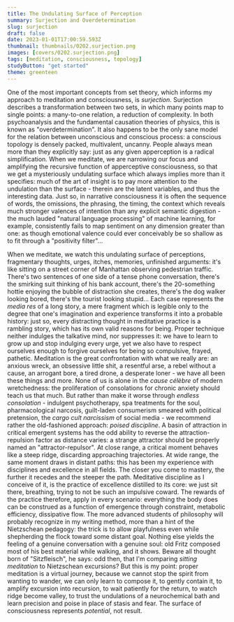```yaml
---
title: The Undulating Surface of Perception
summary: Surjection and Overdetermination
slug: surjection
draft: false
date: 2023-01-01T17:00:59.593Z
thumbnail: thumbnails/0202.surjection.png
images: [covers/0202.surjection.png]
tags: [meditation, consciousness, topology]
studyButton: "get started"
theme: greenteen
---
```


One of the most important concepts from set theory, which informs my approach to meditation and consciousness, is *surjection*. Surjection describes a transformation between two sets, in which many points map to single points: a many-to-one relation, a reduction of complexity. In both psychoanalysis and the fundamental causation theories of physics, this is known as "overdetermination". It also happens to be the only sane model for the relation between unconscious and conscious process: a conscious topology is densely packed, multivalent, uncanny. People always mean more than they explicitly say: just as any given apperception is a radical simplification. When we meditate, we are narrowing our focus and amplifying the recursive function of apperceptive consciousness, so that we get a mysteriously undulating surface which always implies more than it specifies: much of the art of insight is to pay more attention to the undulation than the surface - therein are the latent variables, and thus the interesting data. Just so, in narrative consciousness it is often the sequence of words, the omissions, the phrasing, the timing, the context which reveals much stronger valences of intention than any explicit semantic digestion - the much lauded "natural language processing" of machine learning, for example, consistently fails to map sentiment on any dimension greater than one: as though emotional valence could ever conceivably be so shallow as to fit through a "positivity filter"...

When we meditate, we watch this undulating surface of perceptions, fragmentary thoughts, urges, itches, memories, unfinished arguments: it's like sitting on a street corner of Manhattan observing pedestrian traffic. There's two sentences of one side of a tense phone conversation, there's the smirking suit thinking of his bank account, there's the 20-something hottie enjoying the bubble of distraction she creates, there's the dog walker looking bored, there's the tourist looking stupid... Each case represents the *media res* of a long story, a mere fragment which is legible only to the degree that one's imagination and experience transforms it into a probable history: just so, every distracting thought in meditative practice is a rambling story, which has its own valid reasons for being. Proper technique neither indulges the talkative mind, nor suppresses it: we have to learn to grow up and stop indulging every urge, yet we also have to respect ourselves enough to forgive ourselves for being so compulsive, frayed, pathetic. Meditation is the great confrontation with what we really are: an anxious wreck, an obsessive little shit, a resentful arse, a rebel without a cause, an arrogant bore, a tired drone, a desperate loner - we have all been these things and more. None of us is alone in the *cause célèbre* of modern wretchedness: the proliferation of consolations for chronic anxiety should teach us that much. But rather than make it worse through *endless consolation* - indulgent psychotherapy, spa treatments for the soul, pharmacological narcosis, guilt-laden consumerism smeared with political pretension, the *cargo cult narcissism* of social media - we recommend rather the old-fashioned approach: *poised discipline*. A basin of attraction in critical emergent systems has the odd ability to reverse the attraction-repulsion factor as distance varies: a strange attractor should be properly named an "attractor-repulsor". At close range, a critical moment behaves like a steep ridge, discarding approaching trajectories. At wide range, the same moment draws in distant paths: this has been my experience with disciplines and excellence in all fields. The closer you come to mastery, the further it recedes and the steeper the path. Meditative discipline as I conceive of it, is the practice of excellence distilled to its core: we just sit there, breathing, trying to not be such an impulsive coward. The rewards of the practice therefore, apply in every scenario: everything the body does can be construed as a function of emergence through constraint, metabolic efficiency, dissipative flow. The more advanced students of philosophy will probably recognize in my writing method, more than a hint of the Nietzschean pedagogy: the trick is to allow playfulness even while shepherding the flock toward some distant goal. Nothing else yields the feeling of a genuine conversation with a genuine soul: old Fritz composed most of his best material while walking, and it shows. Beware all thought born of "Sitzfleisch", he says: odd then, that I'm comparing *sitting meditation* to Nietzschean excursions? But this is my point: proper meditation is a virtual journey, because we cannot stop the spirit from wanting to wander, we can only learn to compose it, to gently contain it, to amplify excursion into recursion, to wait patiently for the return, to watch ridge become valley, to trust the undulations of a neurochemical bath and learn precision and poise in place of stasis and fear. The surface of consciousness represents *potential*, not result.
